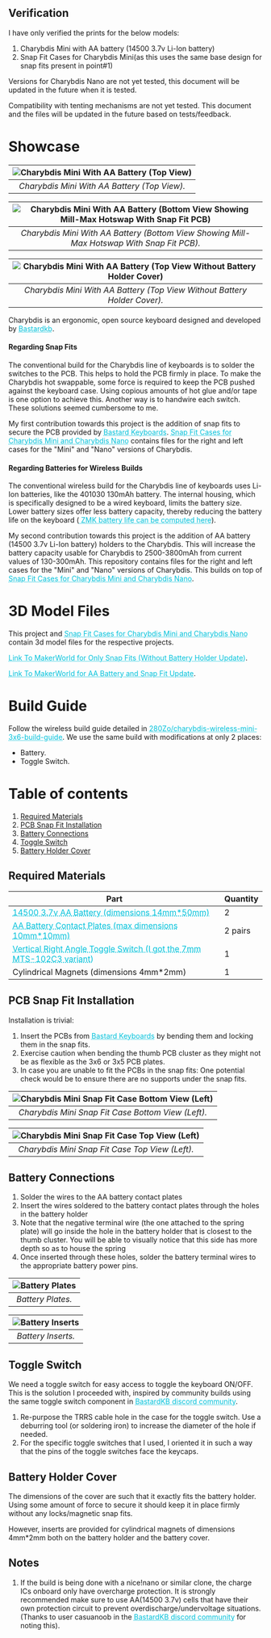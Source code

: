 ## Verification

I have only verified the prints for the below models:

1. Charybdis Mini with AA battery (14500 3.7v Li-Ion battery)
2. Snap Fit Cases for Charybdis Mini(as this uses the same base design for snap fits present in point#1)

Versions for Charybdis Nano are not yet tested, this document will be updated in the future when it is tested.

Compatibility with tenting mechanisms are not yet tested. This document and the files will be updated in the future based on tests/feedback.

# Showcase

| ![Charybdis Mini With AA Battery (Top View)](images/cmini_top_closed_battery.jpg "Charybdis Mini With AA Battery (Top View)") | 
|:--:| 
| *Charybdis Mini With AA Battery (Top View).* |

| ![Charybdis Mini With AA Battery (Bottom View Showing Mill-Max Hotswap With Snap Fit PCB)](images/cmini_bottom.jpg "Charybdis Mini With AA Battery (Bottom View Showing Mill-Max Hotswap With Snap Fit PCB)") | 
|:--:| 
| *Charybdis Mini With AA Battery (Bottom View Showing Mill-Max Hotswap With Snap Fit PCB).* |

| ![Charybdis Mini With AA Battery (Top View Without Battery Holder Cover)](images/cmini_top_open_battery.jpg "Charybdis Mini With AA Battery (Top View Without Battery Holder Cover)") | 
|:--:| 
| *Charybdis Mini With AA Battery (Top View Without Battery Holder Cover).* |

Charybdis is an ergonomic, open source keyboard designed and developed by <a href="https://github.com/Bastardkb/Charybdis" target="_blank" style="color: #02c2db; text-decoration: underline;text-decoration-style: dotted;"> Bastardkb</a>.

#### Regarding Snap Fits
The conventional build for the Charybdis line of keyboards is to solder the switches to the PCB. This helps to hold the PCB firmly in place. To make the Charybdis hot swappable, some force is required to keep the PCB pushed against the keyboard case. Using copious amounts of hot glue and/or tape is one option to achieve this. Another way is to handwire each switch. These solutions seemed cumbersome to me.

My first contribution towards this project is the addition of snap fits to secure the PCB provided by <a href="https://bastardkb.com/" target="_blank" style="color: #02c2db; text-decoration: underline;text-decoration-style: dotted;"> Bastard Keyboards</a>. <a href="../snapfit_pcb_case/" target="_blank" style="color: #02c2db; text-decoration: underline;text-decoration-style: dotted;"> Snap Fit Cases for Charybdis Mini and Charybdis Nano</a> contains files for the right and left cases for the "Mini" and "Nano" versions of Charybdis.

#### Regarding Batteries for Wireless Builds
The conventional wireless build for the Charybdis line of keyboards uses Li-Ion batteries, like the 401030 130mAh battery. The internal housing, which is specifically designed to be a wired keyboard, limits the battery size. Lower battery sizes offer less battery capacity, thereby reducing the battery life on the keyboard (<a href="https://zmk.dev/power-profiler" target="_blank" style="color: #02c2db; text-decoration: underline;text-decoration-style: dotted;"> ZMK battery life can be computed here</a>).

My second contribution towards this project is the addition of AA battery (14500 3.7v Li-Ion battery) holders to the Charybdis. This will increase the battery capacity usable for Charybdis to 2500-3800mAh from current values of 130-300mAh. This repository contains files for the right and left cases for the "Mini" and "Nano" versions of Charybdis. This builds on top of <a href="../snapfit_pcb_case/" target="_blank" style="color: #02c2db; text-decoration: underline;text-decoration-style: dotted;"> Snap Fit Cases for Charybdis Mini and Charybdis Nano</a>.

# 3D Model Files

This project and <a href="../snapfit_pcb_case/" target="_blank" style="color: #02c2db; text-decoration: underline;text-decoration-style: dotted;"> Snap Fit Cases for Charybdis Mini and Charybdis Nano</a> contain 3d model files for the respective projects.

<a href="https://makerworld.com/en/models/1689412-snap-fit-cases-for-charybdis-mini-and-nano#profileId-1790650" target="_blank" style="color: #02c2db; text-decoration: underline;text-decoration-style: dotted;"> Link To MakerWorld for Only Snap Fits (Without Battery Holder Update)</a>.

<a href="https://makerworld.com/en/models/1689212-charybdis-mini-and-nano-with-aa-battery#profileId-1790424" target="_blank" style="color: #02c2db; text-decoration: underline;text-decoration-style: dotted;"> Link To MakerWorld for AA Battery and Snap Fit Update</a>.

# Build Guide

Follow the wireless build guide detailed in <a href="https://github.com/280Zo/charybdis-wireless-mini-3x6-build-guide" target="_blank" style="color: #02c2db; text-decoration: underline;text-decoration-style: dotted;"> 280Zo/charybdis-wireless-mini-3x6-build-guide</a>. We use the same build with modifications at only 2 places:

- Battery.
- Toggle Switch.


# Table of contents
1. [Required Materials](#materials)
2. [PCB Snap Fit Installation](#snapfit)
3. [Battery Connections](#battery_connections)
4. [Toggle Switch](#toggle)
5. [Battery Holder Cover](#cover)

<a name="materials"></a>

## Required Materials

| **Part**                                                                                                 | **Quantity** |
| -------------------------------------------------------------------------------------------------------- | ------------ |
| <a href="https://a.co/d/7Be3EjO" target="_blank" style="color: #02c2db; text-decoration: underline;text-decoration-style: dotted;"> 14500 3.7v AA Battery (dimensions 14mm*50mm)</a> | 2            |
| <a href="https://www.aliexpress.com/item/2251832697974737.html?spm=a2g0o.order_list.order_list_main.104.45091802w1A1m8" target="_blank" style="color: #02c2db; text-decoration: underline;text-decoration-style: dotted;"> AA Battery Contact Plates (max dimensions 10mm*10mm)</a>             | 2 pairs           |
| <a href="https://www.aliexpress.us/item/3256808105874261.html?spm=a2g0o.order_list.order_list_main.11.45091802w1A1m8&gatewayAdapt=glo2usa" target="_blank" style="color: #02c2db; text-decoration: underline;text-decoration-style: dotted;"> Vertical Right Angle Toggle Switch (I got the 7mm MTS-102C3 variant)</a>       | 1            |
| Cylindrical Magnets (dimensions 4mm*2mm)    | 1            |

<a name="snapfit"></a>

## PCB Snap Fit Installation

Installation is trivial:

1. Insert the PCBs from <a href="https://bastardkb.com/" target="_blank" style="color: #02c2db; text-decoration: underline;text-decoration-style: dotted;"> Bastard Keyboards</a> by bending them and locking them in the snap fits.
2. Exercise caution when bending the thumb PCB cluster as they might not be as flexible as the 3x6 or 3x5 PCB plates.
3. In case you are unable to fit the PCBs in the snap fits: One potential check would be to ensure there are no supports under the snap fits.

| ![Charybdis Mini Snap Fit Case Bottom View (Left)](images/case_bottom.jpg "Charybdis Mini Snap Fit Case Bottom View (Left)") | 
|:--:| 
| *Charybdis Mini Snap Fit Case Bottom View (Left).* |

| ![Charybdis Mini Snap Fit Case Top View (Left)](images/case_top.jpg "Charybdis Mini Snap Fit Case Top View (Left)") | 
|:--:| 
| *Charybdis Mini Snap Fit Case Top View (Left).* |

<a name="battery_connections"></a>

## Battery Connections

1. Solder the wires to the AA battery contact plates
2. Insert the wires soldered to the battery contact plates through the holes in the battery holder
3. Note that the negative terminal wire (the one attached to the spring plate) will go inside the hole in the battery holder that is closest to the thumb cluster. You will be able to visually notice that this side has more depth so as to house the spring
4. Once inserted through these holes, solder the battery terminal wires to the appropriate battery power pins.

| ![Battery Plates](images/battery_connectors.jpg "Battery Plates") | 
|:--:| 
| *Battery Plates.* |

| ![Battery Inserts](images/battery_inserts.jpg "Battery Inserts") | 
|:--:| 
| *Battery Inserts.* |

<a name="toggle"></a>

## Toggle Switch

We need a toggle switch for easy access to toggle the keyboard ON/OFF. This is the solution I proceeded with, inspired by community builds using the same toggle switch component in <a href="http://www.bstkbd.com/discord" target="_blank" style="color: #02c2db; text-decoration: underline;text-decoration-style: dotted;"> BastardKB discord community</a>.

1. Re-purpose the TRRS cable hole in the case for the toggle switch. Use a deburring tool (or soldering iron) to increase the diameter of the hole if needed.
2. For the specific toggle switches that I used, I oriented it in such a way that the pins of the toggle switches face the keycaps.

<a name="cover"></a>

## Battery Holder Cover

The dimensions of the cover are such that it exactly fits the battery holder. Using some amount of force to secure it should keep it in place firmly without any locks/magnetic snap fits.

However, inserts are provided for cylindrical magnets of dimensions 4mm*2mm both on the battery holder and the battery cover.

## Notes

1. If the build is being done with a nice!nano or similar clone, the charge ICs onboard only have overcharge protection. It is strongly recommended make sure to use AA(14500 3.7v) cells that have their own protection circuit to prevent overdischarge/undervoltage situations. (Thanks to user casuanoob in the <a href="http://www.bstkbd.com/discord" target="_blank" style="color: #02c2db; text-decoration: underline;text-decoration-style: dotted;"> BastardKB discord community</a> for noting this).
